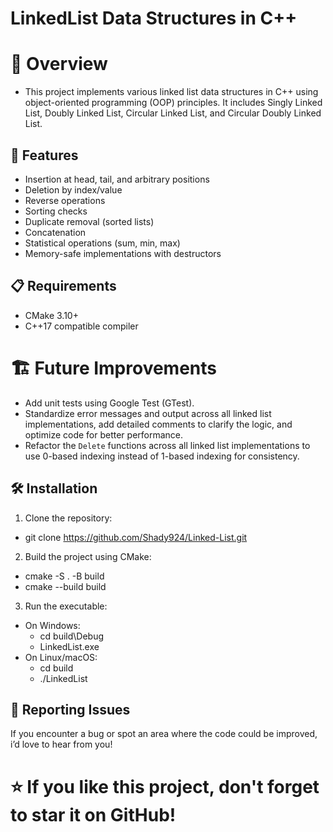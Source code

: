 # LinkedList Data Structures in C++

# 📌 Overview
- This project implements various linked list data structures in C++ using object-oriented programming (OOP) principles. It includes Singly Linked List, Doubly Linked List, Circular Linked List, and Circular Doubly Linked List.

## 🚀 Features
- Insertion at head, tail, and arbitrary positions
- Deletion by index/value
- Reverse operations
- Sorting checks
- Duplicate removal (sorted lists)
- Concatenation
- Statistical operations (sum, min, max)
- Memory-safe implementations with destructors

## 📋 Requirements
- CMake  3.10+
- C++17 compatible compiler

# 🏗 Future Improvements
- Add unit tests using Google Test (GTest).
- Standardize error messages and output across all linked list implementations, add detailed comments to clarify the logic, and optimize code for better performance.
- Refactor the `Delete` functions across all linked list implementations to use 0-based indexing instead of 1-based indexing for consistency.

## 🛠️ Installation
1. Clone the repository:
  - git clone https://github.com/Shady924/Linked-List.git
2. Build the project using CMake:
  - cmake -S . -B build
  - cmake --build build
3. Run the executable:
  * On Windows:
    - cd build\Debug
    - LinkedList.exe
  * On Linux/macOS:
    - cd build
    - ./LinkedList

## 🐛 Reporting Issues
If you encounter a bug or spot an area where the code could be improved, i’d love to hear from you!

# ⭐ If you like this project, don't forget to star it on GitHub!